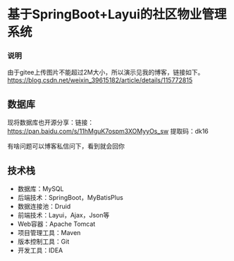 # 基于SpringBoot+Layui的社区物业管理系统

### 说明
由于gitee上传图片不能超过2M大小，所以演示见我的博客，链接如下。
https://blog.csdn.net/weixin_39615182/article/details/115772815

## 数据库
现将数据库也开源分享：链接：https://pan.baidu.com/s/11hMguK7ospm3XOMyyOs_sw 
提取码：dk16 

有啥问题可以博客私信问下，看到就会回你

## 技术栈

- 数据库：MySQL
- 后端技术：SpringBoot，MyBatisPlus
- 数据连接池：Druid
- 前端技术：Layui，Ajax，Json等
- Web容器：Apache Tomcat
- 项目管理工具：Maven
- 版本控制工具：Git
- 开发工具：IDEA
